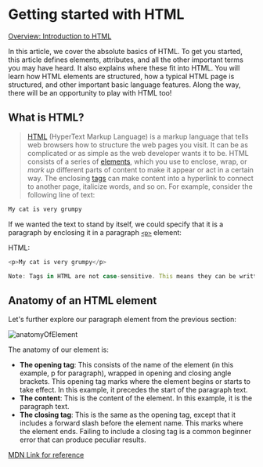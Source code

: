 # Getting started with HTML

[Overview: Introduction to HTML](https://developer.mozilla.org/en-US/docs/Learn/HTML/Introduction_to_HTML)

In this article, we cover the absolute basics of HTML. To get you started, this article defines elements, attributes, and all the other important terms you may have heard. It also explains where these fit into HTML. You will learn how HTML elements are structured, how a typical HTML page is structured, and other important basic language features. Along the way, there will be an opportunity to play with HTML too!

## What is HTML?

> [HTML](https://developer.mozilla.org/en-US/docs/Glossary/HTML) (HyperText Markup Language) is a markup language that tells web browsers how to structure the web pages you visit. It can be as complicated or as simple as the web developer wants it to be. HTML consists of a series of [elements](https://developer.mozilla.org/en-US/docs/Glossary/Element), which you use to enclose, wrap, or *mark up* different parts of content to make it appear or act in a certain way. The enclosing [tags](https://developer.mozilla.org/en-US/docs/Glossary/Tag) can make content into a hyperlink to connect to another page, italicize words, and so on. For example, consider the following line of text:

```javascript
My cat is very grumpy
```
If we wanted the text to stand by itself, we could specify that it is a paragraph by enclosing it in a paragraph [`<p>`](https://developer.mozilla.org/en-US/docs/Web/HTML/Element/p) element:

HTML:
```javascript
<p>My cat is very grumpy</p>
```

```javascript
Note: Tags in HTML are not case-sensitive. This means they can be written in uppercase or lowercase. For example, a <title> tag could be written as <title>, <TITLE>, <Title>, <TiTlE>, etc., and it will work. However, it is best practice to write all tags in lowercase for consistency and readability.
```
## Anatomy of an HTML element

Let's further explore our paragraph element from the previous section:

![anatomyOfElement](https://developer.mozilla.org/en-US/docs/Learn/HTML/Introduction_to_HTML/Getting_started/grumpy-cat-small.png)

The anatomy of our element is:
* **The opening tag**: This consists of the name of the element (in this example, p for paragraph), wrapped in opening and closing angle brackets. This opening tag marks where the element begins or starts to take effect. In this example, it precedes the start of the paragraph text.
* **The content**: This is the content of the element. In this example, it is the paragraph text.
* **The closing tag**: This is the same as the opening tag, except that it includes a forward slash before the element name. This marks where the element ends. Failing to include a closing tag is a common beginner error that can produce peculiar results.

[MDN Link for reference](https://generalassembly.instructure.com/courses/298/assignments/3674)